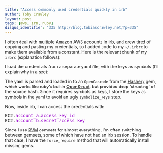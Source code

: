 ```yaml
---
title: "Access commonly used credentials quickly in irb"
author: Toby Crawley
layout: post
tags: [aws, irb, ruby]
disqus_identifier: "335 http://blog.tobiascrawley.net/?p=335"
---
```



<div class="padding">

</div><!-- end .padding -->
<div class="border-gray"></div>
<div class="padding">

<p>I often deal with multiple Amazon <span class="caps">AWS </span>accounts in irb, and grew tired of copying and pasting my credentials, so I added code to my <code>~/.irbrc</code> to make them available from a constant. Here is the relevant chunk of my <code>irbrc</code> (explanation follows):</p>

<script src="https://gist.github.com/672837.js?file=irbrc.rb"></script>

<p>I load the credentials from a separate yaml file, with the keys as symbols (I&#x2019;ll explain why in a sec):</p>

<script src="https://gist.github.com/672839.js?file=creds.yml"></script>

<p>The yaml is parsed and loaded in to an <code>OpenCascade</code> from the <a href="http://rubyworks.github.com/hashery/">Hashery</a> gem, which works like ruby&#x2019;s builtin <a href="http://ruby-doc.org/stdlib/libdoc/ostruct/rdoc/classes/OpenStruct.html">OpenStruct</a>, but provides deep &#x2018;structing&#x2019; of the source hash. Since it requires symbols as keys, I store the keys as symbols in the yaml to avoid an ugly <code>symbolize_keys</code> step.</p>

<p>Now, inside irb, I can access the credentials with:</p>


<div class="wp_syntax"><div class="code"><pre class="ruby" style="">EC2.<span style="color:#9900CC;">account_a</span>.<span style="color:#9900CC;">access_key_id</span>
EC2.<span style="color:#9900CC;">account_b</span>.<span style="color:#9900CC;">secret_access_key</span></pre></div></div>




<p>Since I use <a href="http://rvm.beginrescueend.com/"><span class="caps">RVM</span></a> gemsets for almost everything, I&#x2019;m often switching between gemsets, some of which have not had an irb session. To handle that case, I have the <code>force_require</code> method that will automatically install missing gems. </p>				


<!-- end .postmetadata -->












</div><!-- end .padding -->

